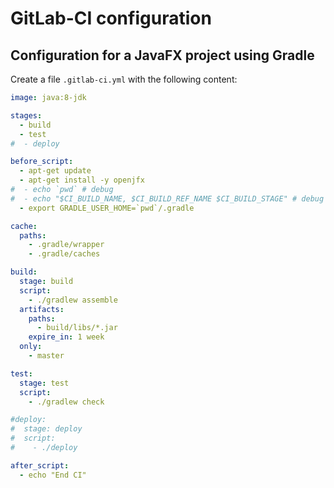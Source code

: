 # GitLab-CI configuration

## Configuration for a JavaFX project using Gradle

Create a file `.gitlab-ci.yml` with the following content:

```yml
image: java:8-jdk

stages:
  - build
  - test
#  - deploy

before_script:
  - apt-get update
  - apt-get install -y openjfx
#  - echo `pwd` # debug
#  - echo "$CI_BUILD_NAME, $CI_BUILD_REF_NAME $CI_BUILD_STAGE" # debug
  - export GRADLE_USER_HOME=`pwd`/.gradle

cache:
  paths:
    - .gradle/wrapper
    - .gradle/caches

build:
  stage: build
  script:
    - ./gradlew assemble
  artifacts:
    paths:
      - build/libs/*.jar
    expire_in: 1 week
  only:
    - master

test:
  stage: test
  script:
    - ./gradlew check

#deploy:
#  stage: deploy
#  script:
#    - ./deploy

after_script:
  - echo "End CI"
```